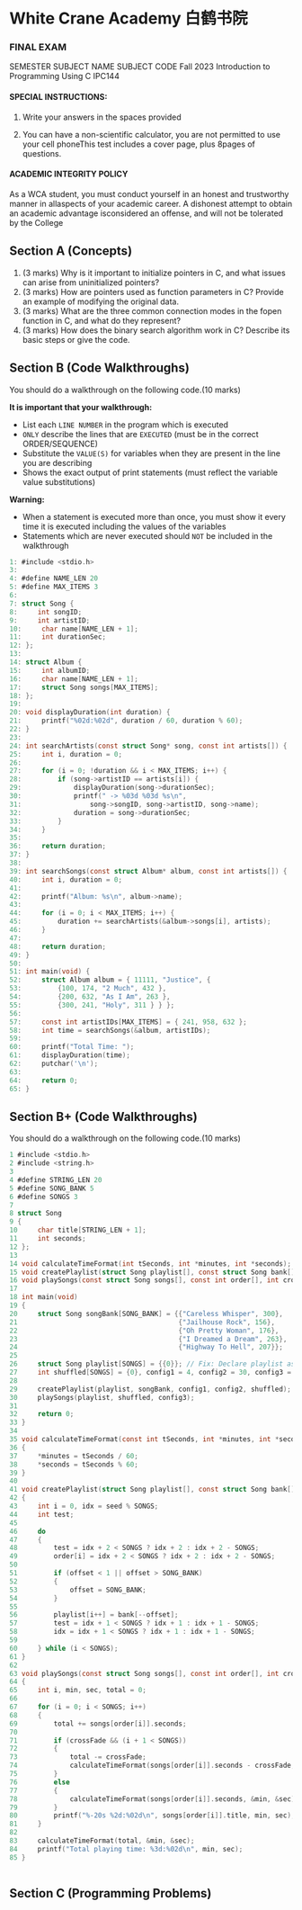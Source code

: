 #  White Crane Academy 白鹤书院
### FINAL EXAM

SEMESTER SUBJECT NAME SUBJECT CODE
Fall 2023 
Introduction to Programming Using C IPC144

#### SPECIAL INSTRUCTIONS:
1. Write your answers in the spaces provided

2. You can have a non-scientific calculator, you are not permitted to use your cell phoneThis test includes a cover page, plus 8pages of questions.

#### ACADEMIC INTEGRITY POLICY
As a WCA student, you must conduct yourself in an honest and trustworthy manner in allaspects of your academic career. A dishonest attempt to obtain an academic advantage isconsidered an offense, and will not be tolerated by the College

## Section A (Concepts)
1. (3 marks) Why is it important to initialize pointers in C, and what issues can arise from uninitialized pointers?
2. (3 marks) How are pointers used as function parameters in C? Provide an example of modifying the original data.
3. (3 marks) What are the three common connection modes in the fopen function in C, and what do they represent?
4. (3 marks) How does the binary search algorithm work in C? Describe its basic steps or give the code.

## Section B (Code Walkthroughs)
 You should do a walkthrough on the following code.(10 marks)

**It is important that your walkthrough:**

- List each `LINE NUMBER` in the program which is executed
- `ONLY` describe the lines that are `EXECUTED` (must be in the correct ORDER/SEQUENCE)
- Substitute the `VALUE(S)` for variables when they are present in the line you are describing
- Shows the exact output of print statements (must reflect the variable value substitutions)

**Warning:**

- When a statement is executed more than once, you must show it every time it is executed including the values of the variables
- Statements which are never executed should `NOT` be included in the walkthrough

```c
1: #include <stdio.h>
3:
4: #define NAME_LEN 20
5: #define MAX_ITEMS 3
6:
7: struct Song {
8:     int songID;
9:     int artistID;
10:     char name[NAME_LEN + 1];
11:     int durationSec;
12: };
13:
14: struct Album {
15:     int albumID;
16:     char name[NAME_LEN + 1];
17:     struct Song songs[MAX_ITEMS];
18: };
19:
20: void displayDuration(int duration) {
21:     printf("%02d:%02d", duration / 60, duration % 60);
22: }
23:
24: int searchArtists(const struct Song* song, const int artists[]) {
25:     int i, duration = 0;
26:
27:     for (i = 0; !duration && i < MAX_ITEMS; i++) {
28:         if (song->artistID == artists[i]) {
29:             displayDuration(song->durationSec);
30:             printf(" -> %03d %03d %s\n",
31:                 song->songID, song->artistID, song->name);
32:             duration = song->durationSec;
33:         }
34:     }
35:
36:     return duration;
37: }
38:
39: int searchSongs(const struct Album* album, const int artists[]) {
40:     int i, duration = 0;
41:
42:     printf("Album: %s\n", album->name);
43:
44:     for (i = 0; i < MAX_ITEMS; i++) {
45:         duration += searchArtists(&album->songs[i], artists);
46:     }
47:
48:     return duration;
49: }
50:
51: int main(void) {
52:     struct Album album = { 11111, "Justice", {
53:         {100, 174, "2 Much", 432 },
54:         {200, 632, "As I Am", 263 },
55:         {300, 241, "Holy", 311 } } };
56:
57:     const int artistIDs[MAX_ITEMS] = { 241, 958, 632 };
58:     int time = searchSongs(&album, artistIDs);
59:
60:     printf("Total Time: ");
61:     displayDuration(time);
62:     putchar('\n');
63:
64:     return 0;
65: }
```

## Section B+ (Code Walkthroughs)
 You should do a walkthrough on the following code.(10 marks)
 ```c
 1 #include <stdio.h>
 2 #include <string.h>
 3
 4 #define STRING_LEN 20
 5 #define SONG_BANK 5
 6 #define SONGS 3
 7
 8 struct Song
 9 {
10     char title[STRING_LEN + 1];
11     int seconds;
12 };
13
14 void calculateTimeFormat(int tSeconds, int *minutes, int *seconds);
15 void createPlaylist(struct Song playlist[], const struct Song bank[], int offset, int seed, int order[]);
16 void playSongs(const struct Song songs[], const int order[], int crossFade);
17
18 int main(void)
19 {
20     struct Song songBank[SONG_BANK] = {{"Careless Whisper", 300},
21                                        {"Jailhouse Rock", 156},
22                                        {"Oh Pretty Woman", 176},
23                                        {"I Dreamed a Dream", 263},
24                                        {"Highway To Hell", 207}};
25
26     struct Song playlist[SONGS] = {{0}}; // Fix: Declare playlist as an array of struct Song
27     int shuffled[SONGS] = {0}, config1 = 4, config2 = 30, config3 = 8;
28
29     createPlaylist(playlist, songBank, config1, config2, shuffled);
30     playSongs(playlist, shuffled, config3);
31
32     return 0;
33 }
34
35 void calculateTimeFormat(const int tSeconds, int *minutes, int *seconds)
36 {
37     *minutes = tSeconds / 60;
38     *seconds = tSeconds % 60;
39 }
40
41 void createPlaylist(struct Song playlist[], const struct Song bank[], int offset, int seed, int order[])
42 {
43     int i = 0, idx = seed % SONGS;
44     int test;
45
46     do
47     {
48         test = idx + 2 < SONGS ? idx + 2 : idx + 2 - SONGS;
49         order[i] = idx + 2 < SONGS ? idx + 2 : idx + 2 - SONGS;
50
51         if (offset < 1 || offset > SONG_BANK)
52         {
53             offset = SONG_BANK;
54         }
55
56         playlist[i++] = bank[--offset];
57         test = idx + 1 < SONGS ? idx + 1 : idx + 1 - SONGS;
58         idx = idx + 1 < SONGS ? idx + 1 : idx + 1 - SONGS;
59
60     } while (i < SONGS);
61 }
62
63 void playSongs(const struct Song songs[], const int order[], int crossFade)
64 {
65     int i, min, sec, total = 0;
66
67     for (i = 0; i < SONGS; i++)
68     {
69         total += songs[order[i]].seconds;
70
71         if (crossFade && (i + 1 < SONGS))
72         {
73             total -= crossFade;
74             calculateTimeFormat(songs[order[i]].seconds - crossFade, &min, &sec);
75         }
76         else
77         {
78             calculateTimeFormat(songs[order[i]].seconds, &min, &sec);
79         }
80         printf("%-20s %2d:%02d\n", songs[order[i]].title, min, sec);
81     }
82
83     calculateTimeFormat(total, &min, &sec);
84     printf("Total playing time: %3d:%02d\n", min, sec);
85 }



```

## Section C (Programming Problems)
